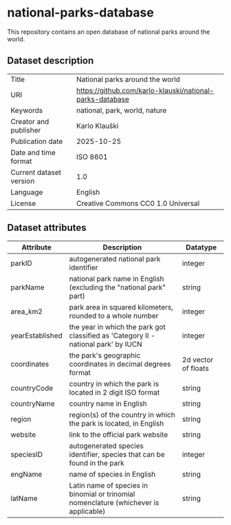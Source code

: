 # national-parks-database
This repository contains an open database of national parks around the world.
## Dataset description
| |  |
|---|---|
| Title | National parks around the world |
| URI | https://github.com/karlo-klauski/national-parks-database |
| Keywords | national, park, world, nature | 
| Creator and publisher | Karlo Klauški |
| Publication date | 2025-10-25 |
| Date and time format | ISO 8601 |
| Current dataset version | 1.0 |
| Language | English |
| License | Creative Commons CC0 1.0 Universal |
## Dataset attributes
| Attribute | Description | Datatype |
|-----------|-------------|----------|
| parkID | autogenerated national park identifier | integer |
| parkName | national park name in English (excluding the "national park" part) | string |
| area_km2 | park area in squared kilometers, rounded to a whole number | integer |
| yearEstablished | the year in which the park got classified as 'Category II - national park' by IUCN | integer |
| coordinates | the park's geographic coordinates in decimal degrees format | 2d vector of floats |
| countryCode | country in which the park is located in 2 digit ISO format | string |
| countryName | country name in English | string |
| region | region(s) of the country in which the park is located, in English | string |
| website | link to the official park website | string |
| speciesID | autogenerated species identifier, species that can be found in the park | integer |
| engName | name of species in English | string |
| latName | Latin name of species in binomial or trinomial nomenclature (whichever is applicable) | string |
